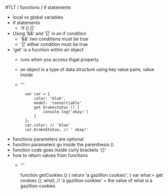 #TLT
/ functions
/ if statements
- local vs global variables
- if statements
    - 'if () []'
- Using '&&' and '||' in an if condition
    - '&&' two conditions must be true
    - '||' either condition must be true
- 'get' is a fucntion within an object
    - runs when you access thgat property
    - an object is a type of data structure using key value pairs, value inside
    - '''

            var car = {
                color: 'blue',
                model: 'convertiable'
                get brakestatus () {
                    console.log('okay!')
                }
            };
            car.color; // 'blue'
            car.brakeStatus; // ' okay!'
- functions parameters are optional
- function parameters go inside the parenthesis ()
- function code goes inside curly brackets '{}'
- how to return values from functions
    - '''

        function getCookies () {
            return 'a gazillion cookies';
        }
        var what = get cookies ();
        what; // 'a gazillion cookies' = the value of what is a gazillion cookies